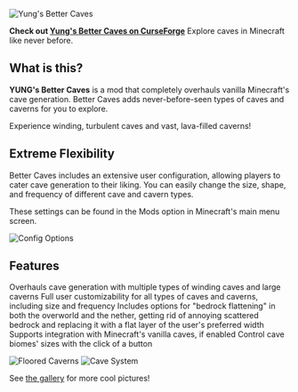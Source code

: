 ![Yung's Better Caves](https://github.com/yungnickyoung/Yungs-Better-Caves/blob/master/src/main/resources/BetterCavesBanner.png "Yung's Better Caves")

**Check out [Yung's Better Caves on CurseForge](https://www.curseforge.com/minecraft/mc-mods/yungs-better-caves)** 
Explore caves in Minecraft like never before.


## What is this?
**YUNG's Better Caves** is a mod that completely overhauls vanilla Minecraft's cave generation. Better Caves adds never-before-seen types of caves and caverns for you to explore.

Experience winding, turbulent caves and vast, lava-filled caverns!

## Extreme Flexibility
Better Caves includes an extensive user configuration, allowing players to cater cave generation to their liking. You can easily change the size, shape, and frequency of different cave and cavern types.

These settings can be found in the Mods option in Minecraft's main menu screen.

![Config Options](https://imgur.com/6H2lfNo.png)

## Features

Overhauls cave generation with multiple types of winding caves and large caverns
Full user customizability for all types of caves and caverns, including size and frequency
Includes options for "bedrock flattening" in both the overworld and the nether, getting rid of annoying scattered bedrock and replacing it with a flat layer of the user's preferred width
Supports integration with Minecraft's vanilla caves, if enabled
Control cave biomes' sizes with the click of a button

![Floored Caverns](https://i.imgur.com/bL9NLK4.png)
![Cave System](https://i.imgur.com/lqcESRJ.png)

See [the gallery](https://www.curseforge.com/minecraft/mc-mods/yungs-better-caves/screenshots) for more cool pictures!
